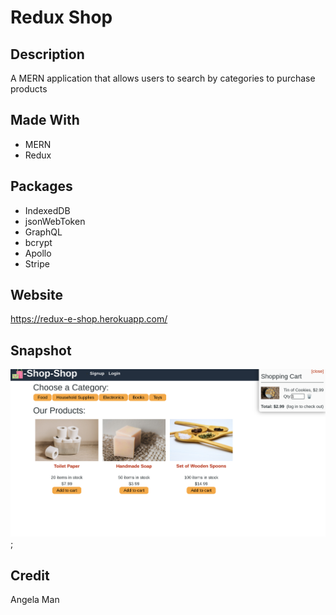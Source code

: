 # Redux Shop

## Description
A MERN application that allows users to search by categories to purchase products

## Made With
* MERN
* Redux

## Packages
* IndexedDB
* jsonWebToken
* GraphQL
* bcrypt
* Apollo
* Stripe

## Website
https://redux-e-shop.herokuapp.com/

## Snapshot
![Snapshot of the redux store app](./redux-store.png);

## Credit
Angela Man